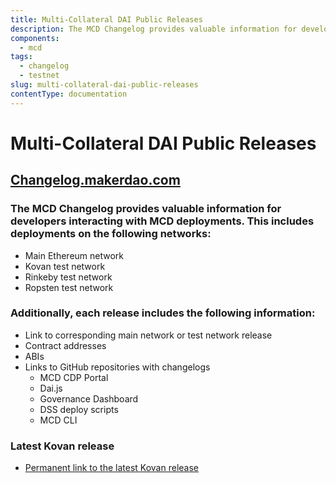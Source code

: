 ```yaml
---
title: Multi-Collateral DAI Public Releases
description: The MCD Changelog provides valuable information for developers interacting with MCD deployments
components:
  - mcd
tags:
  - changelog
  - testnet
slug: multi-collateral-dai-public-releases
contentType: documentation
---
```


# Multi-Collateral DAI Public Releases

## [Changelog.makerdao.com ](https://changelog.makerdao.com/)

### The MCD Changelog provides valuable information for developers interacting with MCD deployments. This includes deployments on the following networks:

- Main Ethereum network
- Kovan test network
- Rinkeby test network
- Ropsten test network

### **Additionally, each release includes the following information:**

- Link to corresponding main network or test network release
- Contract addresses
- ABIs
- Links to GitHub repositories with changelogs
  - MCD CDP Portal
  - Dai.js
  - Governance Dashboard
  - DSS deploy scripts
  - MCD CLI

### Latest Kovan release <a id="latest-kovan-release"></a>

- [Permanent link to the latest Kovan release](https://changelog.makerdao.com/releases/latest)
